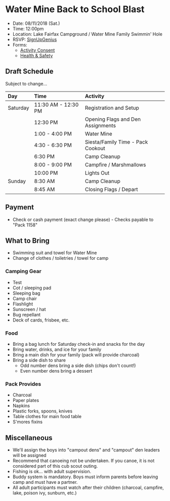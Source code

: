 # Water Mine Back to School Blast

- Date: 08/11/2018 (Sat.)
- Time: 12:00pm
- Location: Lake Fairfax Campground / Water Mine Family Swimmin' Hole
- RSVP: [SignUpGenius](https://www.signupgenius.com/go/4090a4fabaa22a64-back)
- Forms:
    - [Activity Consent](water-mine-activity-consent-form.pdf) 
    - [Health & Safety](https://filestore.scouting.org/filestore/HealthSafety/pdf/680-001_AB.pdf)

## Draft Schedule

Subject to change...

| Day | Time | Activity|
|:--|:--|:--|
| Saturday | 11:30 AM - 12:30 PM | Registration and Setup |
|  | 12:30 PM | Opening Flags and Den Assignments |
|  | 1:00 - 4:00 PM | Water Mine |
|  | 4:30 - 6:30 PM | Siesta/Family Time - Pack Cookout |
|  | 6:30 PM | Camp Cleanup |
|  | 8:00 - 9:00 PM | Campfire / Marshmallows |
|  | 10:00 PM | Lights Out |
| Sunday | 8:30 AM | Camp Cleanup |
|  | 8:45 AM | Closing Flags / Depart |

## Payment

- Check or cash payment (exact change please) - Checks payable to "Pack 1158"

## What to Bring

- Swimming suit and towel for Water Mine
- Change of clothes / toiletries / towel for camp
    
### Camping Gear

- Test
- Cot / sleeping pad
- Sleeping bag
- Camp chair
- Flashlight
- Sunscreen / hat
- Bug repellant
- Deck of cards, frisbee, etc.

### Food

- Bring a bag lunch for Saturday check-in and snacks for the day
- Bring water, drinks, and ice for your family
- Bring a main dish for your family (pack will provide charcoal)
- Bring a side dish to share
    - Odd number dens bring a side dish (chips don't count!)
    - Even number dens bring a dessert

### Pack Provides

- Charcoal
- Paper plates
- Napkins
- Plastic forks, spoons, knives
- Table clothes for main food table
- S'mores fixins

## Miscellaneous

- We'll assign the boys into "campout dens" and "campout" den leaders will be
  assigned
- Recommend that canoeing not be undertaken. If you canoe, it is not considered
  part of this cub scout outing.
- Fishing is ok... with adult supervision.
- Buddy system is mandatory. Boys must inform parents before leaving camp and
  must have a partner.
- All adult participants must watch after their children (charcoal, campfire,
  lake, poison ivy, sunburn, etc.)
